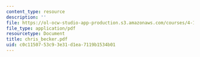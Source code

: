```yaml
---
content_type: resource
description: ''
file: https://ol-ocw-studio-app-production.s3.amazonaws.com/courses/4-107-march-portfolio-seminar-fall-2003/c0c1150753c93e31d1ea7119b1534b01_chris_becker.pdf
file_type: application/pdf
resourcetype: Document
title: chris_becker.pdf
uid: c0c11507-53c9-3e31-d1ea-7119b1534b01
---
```

